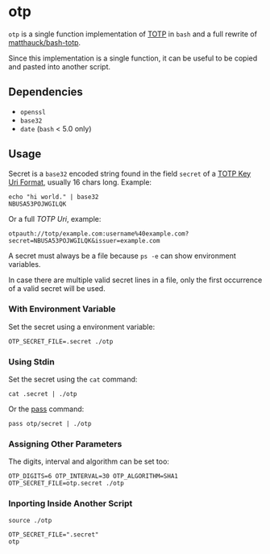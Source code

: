 # otp

`otp` is a single function implementation of [TOTP](https://tools.ietf.org/html/rfc6238)
in `bash` and a full rewrite of [matthauck/bash-totp](https://github.com/matthauck/bash-totp).

Since this implementation is a single function, it can be useful to be copied and
pasted into another script.

## Dependencies

- `openssl`
- `base32`
- `date` (`bash` < 5.0 only)

## Usage

Secret is a `base32` encoded string found in the field `secret` of a
[TOTP Key Uri Format](https://github.com/google/google-authenticator/wiki/Key-Uri-Format),
usually 16 chars long. Example:

    echo "hi world." | base32
    NBUSA53POJWGILQK

Or a full _TOTP Uri_, example:

    otpauth://totp/example.com:username%40example.com?secret=NBUSA53POJWGILQK&issuer=example.com

A secret must always be a file because `ps -e` can show environment variables.

In case there are multiple valid secret lines in a file, only the first
occurrence of a valid secret will be used.

### With Environment Variable

Set the secret using a environment variable:

    OTP_SECRET_FILE=.secret ./otp

### Using Stdin

Set the secret using the `cat` command:

    cat .secret | ./otp

Or the [pass](http://www.passwordstore.org/) command:

    pass otp/secret | ./otp

### Assigning Other Parameters

The digits, interval and algorithm can be set too:

    OTP_DIGITS=6 OTP_INTERVAL=30 OTP_ALGORITHM=SHA1 OTP_SECRET_FILE=otp.secret ./otp

### Inporting Inside Another Script

    source ./otp

    OTP_SECRET_FILE=".secret"
    otp
